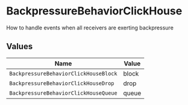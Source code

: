 # BackpressureBehaviorClickHouse

How to handle events when all receivers are exerting backpressure


## Values

| Name                                  | Value                                 |
| ------------------------------------- | ------------------------------------- |
| `BackpressureBehaviorClickHouseBlock` | block                                 |
| `BackpressureBehaviorClickHouseDrop`  | drop                                  |
| `BackpressureBehaviorClickHouseQueue` | queue                                 |